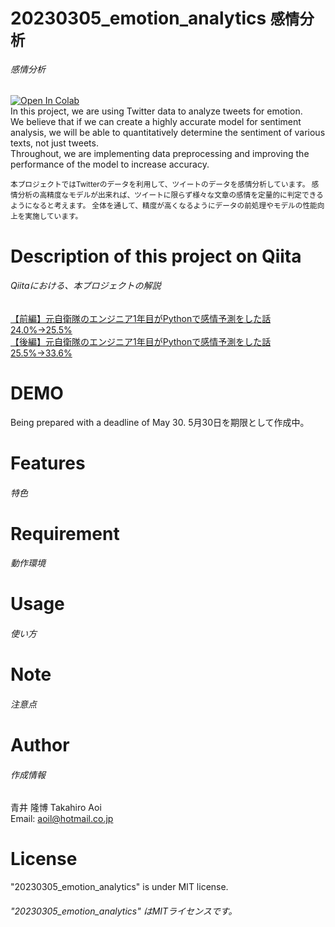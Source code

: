 # 20230305_emotion_analytics <small>感情分析</small>
###### 感情分析
<a href="https://colab.research.google.com/github/aoitkahiro/20230305_emotion_analytics/blob/main/%E6%84%9F%E6%83%85%E5%88%86%E6%9E%90_ver_5_0_20230305_%E7%B2%BE%E5%BA%A633_6__Qiita%E5%BE%8C%E7%B7%A8%E7%A8%BF_%E3%83%A9%E3%83%B3%E3%83%80%E3%83%A0%E3%83%95%E3%82%A9%E3%83%AC%E3%82%B9%E3%83%88_%E7%9B%AE%E7%9A%84%E5%A4%89%E6%95%B08%E5%80%8B.ipynb
">
<img src="https://colab.research.google.com/assets/colab-badge.svg" alt="Open In Colab">
</a>  
In this project, we are using Twitter data to analyze tweets for emotion.  
We believe that if we can create a highly accurate model for sentiment analysis, we will be able to quantitatively determine the sentiment of various texts, not just tweets.  
Throughout, we are implementing data preprocessing and improving the performance of the model to increase accuracy.  

<sub>本プロジェクトではTwitterのデータを利用して、ツイートのデータを感情分析しています。
感情分析の高精度なモデルが出来れば、ツイートに限らず様々な文章の感情を定量的に判定できるようになると考えます。
全体を通して、精度が高くなるようにデータの前処理やモデルの性能向上を実施しています。</sub>

# Description of this project on Qiita
###### Qiitaにおける、本プロジェクトの解説
[【前編】元自衛隊のエンジニア1年目がPythonで感情予測をした話 24.0%→25.5%](https://qiita.com/drafts/bf3decfe6766f90d7fae/edit)  
[【後編】元自衛隊のエンジニア1年目がPythonで感情予測をした話 25.5%→33.6%](https://qiita.com/drafts/bf3decfe6766f90d7fae/edit)  

# DEMO
Being prepared with a deadline of May 30.
5月30日を期限として作成中。

# Features
###### 特色

# Requirement
###### 動作環境

# Usage
###### 使い方

# Note
###### 注意点

# Author
###### 作成情報
青井 隆博 Takahiro Aoi  
Email: aoil@hotmail.co.jp

# License
"20230305_emotion_analytics" is under MIT license.  
###### "20230305_emotion_analytics" はMITライセンスです。
